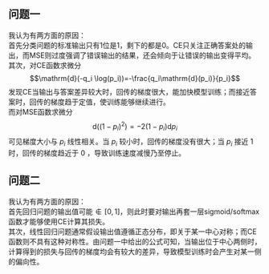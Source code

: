 ## 问题一
我认为有两方面的原因：  
首先分类问题的标准输出只有1位是1，剩下的都是0。CE只关注正确答案处的输出，而MSE则过度强调了错误输出的结果，还会倾向于让错误的输出变得平均。  
其次，对CE函数求微分
$$\mathrm{d}(-q_i \log(p_i))=-\frac{q_i\mathrm{d}(p_i)}{p_i}$$
发现CE当输出与答案差异较大时，回传的梯度很大，能加快模型训练；而接近答案时，回传的梯度趋于定值，使训练能够继续进行。  
而对MSE函数求微分
$$\mathrm{d}((1-p_i)^2)=-2(1-p_i)\mathrm{d}p_i$$
可见梯度大小与 $p_i$ 线性相关。当 $p_i$ 较小时，回传的梯度没有很大；当 $p_i$ 接近 $1$ 时，回传的梯度趋近于 $0$ ，导致训练速度减慢乃至停止。
## 问题二
我认为有两方面的原因：  
首先回归问题的输出值可能$\notin[0,1]$，则此时要对输出再套一层sigmoid/softmax函数才能够使用CE计算其损失。  
其次，线性回归问题通常假设输出值遵循正态分布，即关于某一中心对称；而CE函数则不具有这种对称性。由问题一中给出的公式可知，当输出位于中心两侧时，计算得到的损失与回传的梯度均会有较大的差异，导致模型训练时会产生对某一侧的偏向性。